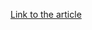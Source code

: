 [Link to the article](http://researchcenter.paloaltonetworks.com/2017/02/unit42-menupass-returns-new-malware-new-attacks-japanese-academics-organizations/)

